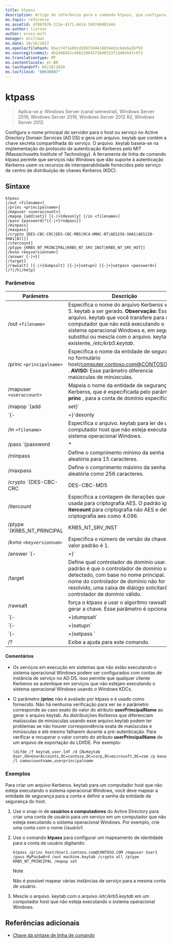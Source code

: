```yaml
---
title: ktpass
description: Artigo de referência para o comando ktpass, que configura o nome principal do servidor para o host ou serviço no AD DS e gera um arquivo. keytab que contém a chave secreta compartilhada do serviço.
ms.topic: reference
ms.assetid: 47087676-311e-41f1-8414-199740d01444
ms.author: lizross
author: eross-msft
manager: mtillman
ms.date: 10/16/2017
ms.openlocfilehash: 65ec74f1e89cd20973d4418659eb3c8de6a5bf93
ms.sourcegitcommit: db2d46842c68813d043738d6523f13d8454fc972
ms.translationtype: MT
ms.contentlocale: pt-BR
ms.lasthandoff: 09/10/2020
ms.locfileid: "89636607"
---
```

# <a name="ktpass"></a>ktpass

> Aplica-se a: Windows Server (canal semestral), Windows Server 2019, Windows Server 2016, Windows Server 2012 R2, Windows Server 2012

Configura o nome principal do servidor para o host ou serviço no Active Directory Domain Services (AD DS) e gera um arquivo. keytab que contém a chave secreta compartilhada do serviço. O arquivo .keytab baseia-se na implementação do protocolo de autenticação Kerberos pelo MIT (Massachusetts Institute of Technology). A ferramenta de linha de comando ktpass permite que serviços não Windows que dão suporte à autenticação Kerberos usem os recursos de interoperabilidade fornecidos pelo serviço de centro de distribuição de chaves Kerberos (KDC).

## <a name="syntax"></a>Sintaxe

```
ktpass
[/out <filename>]
[/princ <principalname>]
[/mapuser <useraccount>]
[/mapop {add|set}] [{-|+}desonly] [/in <filename>]
[/pass {password|*|{-|+}rndpass}]
[/minpass]
[/maxpass]
[/crypto {DES-CBC-CRC|DES-CBC-MD5|RC4-HMAC-NT|AES256-SHA1|AES128-SHA1|All}]
[/itercount]
[/ptype {KRB5_NT_PRINCIPAL|KRB5_NT_SRV_INST|KRB5_NT_SRV_HST}]
[/kvno <keyversionnum>]
[/answer {-|+}]
[/target]
[/rawsalt] [{-|+}dumpsalt] [{-|+}setupn] [{-|+}setpass <password>]  [/?|/h|/help]
```

### <a name="parameters"></a>Parâmetros

| Parâmetro | Descrição |
| --------- | ------------|
| /out `<filename>` | Especifica o nome do arquivo Kerberos versão 5. keytab a ser gerado. **Observação:** Esse é o arquivo. keytab que você transfere para um computador que não está executando o sistema operacional Windows e, em seguida, substitui ou mescla com o arquivo. keytab existente, */etc/krb5.keytab*. |
| /princ `<principalname>` | Especifica o nome da entidade de segurança no formulário host/computer.contoso.com@CONTOSO.COM . **AVISO:** Esse parâmetro diferencia maiúsculas de minúsculas. |
| /mapuser `<useraccount>` | Mapeia o nome da entidade de segurança Kerberos, que é especificada pelo parâmetro **princ** , para a conta de domínio especificada. |
| /mapop `{add|set}` | Especifica como o atributo de mapeamento é definido.<ul><li>**Adicionar** – adiciona o valor do nome de usuário local especificado. Este é o padrão.</li><li>**Set** – define o valor da criptografia somente des (padrão de criptografia de dados) para o nome de usuário local especificado.</li></ul> |
| `{-|+}`desonly | A criptografia somente DES é definida por padrão.<ul><li>**+** Define uma conta para criptografia somente DES.</li><li>**-** Libera a restrição em uma conta para criptografia somente DES. **Importante:** O Windows não dá suporte a DES por padrão.</li></ul> |
| /in `<filename>` | Especifica o arquivo. keytab para ler de um computador host que não esteja executando o sistema operacional Windows. |
| /pass `{password|*|{-|+}rndpass}` | Especifica uma senha para o nome de usuário principal que é especificado pelo parâmetro **princ** . Use `*` para solicitar uma senha. |
| /minpass | Define o comprimento mínimo da senha aleatória para 15 caracteres. |
| /maxpass | Define o comprimento máximo da senha aleatória como 256 caracteres. |
| /crypto `{DES-CBC-CRC|DES-CBC-MD5|RC4-HMAC-NT|AES256-SHA1|AES128-SHA1|All}` | Especifica as chaves que são geradas no arquivo keytab:<ul><li>**Des-CBC-CRC** -usado para compatibilidade.</li><li>**Des-CBC-MD5** -segue mais de acordo com a implementação de MIT e é usada para compatibilidade.</li><li>**RC4-HMAC-NT** -emprega a criptografia de 128 bits.</li><li>**Aes256-SHA1** -emprega a criptografia aes256-CTS-HMAC-SHA1-96.</li><li>   **Aes128-SHA1** -emprega a criptografia aes128-CTS-HMAC-SHA1-96.</li><li>**Todos** -Estados que todos os tipos de criptografia com suporte podem ser usados.</li></ul><p>**Observação:** Como as configurações padrão se baseiam em versões mais antigas do MIT, você sempre deve usar o `/crypto` parâmetro. |
| /itercount | Especifica a contagem de iterações que é usada para criptografia AES. O padrão ignora **itercount** para criptografia não AES e define a criptografia aes como 4.096. |
| /ptype `{KRB5_NT_PRINCIPAL|KRB5_NT_SRV_INST|KRB5_NT_SRV_HST}` | Especifica o tipo de entidade de segurança.<ul><li>**KRB5_NT_PRINCIPAL** -o tipo de entidade de segurança geral (recomendado).</li><li>**KRB5_NT_SRV_INST** -a instância do serviço de usuário</li><li>  **KRB5_NT_SRV_HST** -a instância do serviço de host</li></ul> |
| /kvno `<keyversionnum>` | Especifica o número de versão da chave. O valor padrão é 1. |
| /answer `{-|+}` | Define o modo de resposta de segundo plano:<ul><li>**-** Respostas redefinem prompts de **senha automaticamente sem.**</li><li>**+** Respostas redefinem prompts de senha automaticamente com **Sim**.</li></ul> |
| /target | Define qual controlador de domínio usar. O padrão é que o controlador de domínio seja detectado, com base no nome principal. Se o nome do controlador de domínio não for resolvido, uma caixa de diálogo solicitará um controlador de domínio válido. |
| /rawsalt | força o ktpass a usar o algoritmo rawsalt ao gerar a chave. Esse parâmetro é opcional. |
| `{-|+}dumpsalt` | A saída desse parâmetro mostra o algoritmo parâmetro de Salt do MIT que está sendo usado para gerar a chave. |
| `{-|+}setupn` | Define o UPN (nome principal do usuário), além do SPN (nome da entidade de serviço). O padrão é definir ambos no arquivo. keytab. |
| `{-|+}setpass <password>` | Define a senha do usuário quando fornecida. Se rndpass for usado, uma senha aleatória será gerada em vez disso. |
| /? | Exibe a ajuda para este comando. |

#### <a name="remarks"></a>Comentários

- Os serviços em execução em sistemas que não estão executando o sistema operacional Windows podem ser configurados com contas de instância de serviço no AD DS. Isso permite que qualquer cliente Kerberos se autentique em serviços que não estejam executando o sistema operacional Windows usando o Windows KDCs.

- O parâmetro **/princ** não é avaliado por ktpass e é usado como fornecido. Não há nenhuma verificação para ver se o parâmetro corresponde ao caso exato do valor do atributo **userPrincipalName** ao gerar o arquivo keytab. As distribuições Kerberos que diferenciam maiúsculas de minúsculas usando esse arquivo keytab podem ter problemas se não houver correspondência exata de maiúsculas e minúsculas e até mesmo falharem durante a pré-autenticação. Para verificar e recuperar o valor correto do atributo **userPrincipalName** de um arquivo de exportação do LDifDE. Por exemplo:

    ```
    ldifde /f keytab_user.ldf /d CN=Keytab User,OU=UserAccounts,DC=contoso,DC=corp,DC=microsoft,DC=com /p base /l samaccountname,userprincipalname
    ````

### <a name="examples"></a>Exemplos

Para criar um arquivo Kerberos. keytab para um computador host que não esteja executando o sistema operacional Windows, você deve mapear a entidade de segurança para a conta e definir a senha da entidade de segurança do host.

1. Use o snap-in de **usuários e computadores** do Active Directory para criar uma conta de usuário para um serviço em um computador que não esteja executando o sistema operacional Windows. Por exemplo, crie uma conta com o nome *Usuário1*.

2. Use o comando **ktpass** para configurar um mapeamento de identidade para a conta de usuário digitando:

    ```
    ktpass /princ host/User1.contoso.com@CONTOSO.COM /mapuser User1 /pass MyPas$w0rd /out machine.keytab /crypto all /ptype KRB5_NT_PRINCIPAL /mapop set
    ```

    > [!NOTE]
    > Não é possível mapear várias instâncias de serviço para a mesma conta de usuário.

3. Mescle o arquivo. keytab com o arquivo */etc/krb5.keytab* em um computador host que não esteja executando o sistema operacional Windows.

## <a name="additional-references"></a>Referências adicionais

- [Chave da sintaxe de linha de comando](command-line-syntax-key.md)
